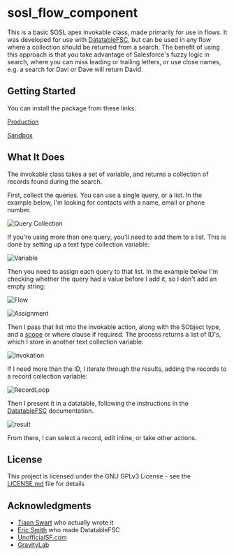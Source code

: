 # sosl_flow_component

This is a basic SOSL apex invokable class, made primarily for use in flows. It was developed for use with [DatatableFSC](https://unofficialsf.com/datatable/), but can be used in any flow where a collection should be returned from a search. The benefit of using this approach is that you take advantage of Salesforce's fuzzy logic in search, where you can miss leading or trailing letters, or use close names, e.g. a search for Davi or Dave will return David.

## Getting Started

You can install the package from these links:

[Production](https://login.salesforce.com/packaging/installPackage.apexp?p0=04t2w000004kaeW)

[Sandbox](https://test.salesforce.com/packaging/installPackage.apexp?p0=04t2w000004kaeW)

## What It Does

The invokable class takes a set of variable, and returns a collection of records found during the search.

First, collect the queries. You can use a single query, or a list. In the example below, I'm looking for contacts with a name, email or phone number.

![Query Collection](https://i.imgur.com/Fvfsk8w.png)

If you're using more than one query, you'll need to add them to a list. This is done by setting up a text type collection variable:

![Variable](https://i.imgur.com/3eQgBwh.png)

Then you need to assign each query to that list. In the example below I'm checking whether the query had a value before I add it, so I don't add an empty string:

![Flow](https://i.imgur.com/Gcq6lwQ.png)

![Assignment](https://i.imgur.com/27jn1q1.png)

Then I pass that list into the invokable action, along with the SObject type, and a [scope](https://developer.salesforce.com/docs/atlas.en-us.soql_sosl.meta/soql_sosl/sforce_api_calls_sosl_in.htm#topic-title) or where clause if required. The process returns a list of ID's, which I store in another text collection variable:

![Invokation](https://i.imgur.com/5pED7Rz.png)

If I need more than the ID, I iterate through the results, adding the records to a record collection variable:

![RecordLoop](https://i.imgur.com/mKDYrTl.png)

Then I present it in a datatable, following the instructions in the [DatatableFSC](https://unofficialsf.com/datatable/) documentation.

![result](https://i.imgur.com/xVpTWfP.png)

From there, I can select a record, edit inline, or take other actions.



## License

This project is licensed under the GNU GPLv3 License - see the [LICENSE.md](LICENSE.md) file for details

## Acknowledgments

* [Tiaan Swart](https://github.com/tiaanswart) who actually wrote it
* [Eric Smith](https://ericsplayground.wordpress.com/author/ericsplayground/) who made DatatableFSC
* [UnofficialSF.com](https://unofficialsf.com/) 
* [GravityLab](gravitylab.nz) 
